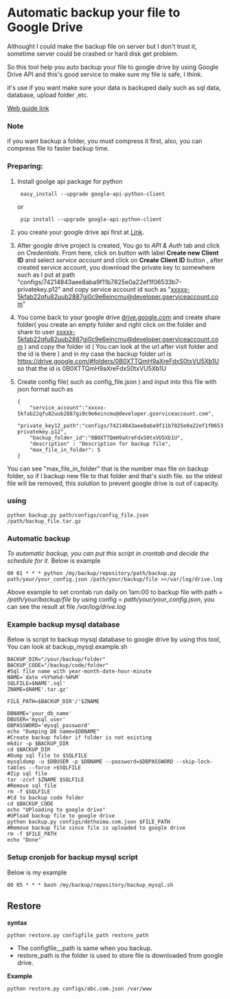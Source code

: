 # Automatic backup your file to Google Drive

Althought I could make the backup file on  server but I don't trust it, sometime  server could be crashed or hard disk get problem.

So this tool help you auto backup your file to google drive by using Google Drive API and this's good service to make sure my file is safe, I think.

it's use if you want make sure your data is backuped daily such as sql data, database, upload folder ,etc.

[Web guide link](http://dethoima.com/tu-dong-backup-du-lieu-len-google-drive/)

### Note

if you want backup a folder, you must compress it first, also, you can compress file to faster backup time.

### Preparing:

1. Install goolge api package for python

		easy_install --upgrade google-api-python-client

   or

		pip install --upgrade google-api-python-client

2. you  create your google drive api first at [Link](https://code.google.com/apis/console/b/0/).

3. After google drive project is created, You go to *API & Auth* tab and click on *Credentials*. From here, click on button with label **Create new Client ID** and select *service account* and click on **Create Client ID** button , after created service account, you download the private key to somewhere such as I put at path "configs/74214843aee8aba9f11b7825e0a22ef1f06533b7-privatekey.p12" and copy service account id such as "xxxxx-5kfab22qfu82uub2887gi0c9e6eincmu@developer.gserviceaccount.com"
4. You come back to your google drive [drive.google.com](https://drive.google.com) and create share folder( you create an empty folder and right click on the folder and share to user xxxxx-5kfab22qfu82uub2887gi0c9e6eincmu@developer.gserviceaccount.com  ) and copy the folder id ( You can look at the url after visit folder and the id is there ) and in my case the backup folder url is https://drive.google.com/#folders/0B0XTTQmH9aXreFdxS0txVU5Xb1U so that the id is 0B0XTTQmH9aXreFdxS0txVU5Xb1U

5.  Create config file( such as config_file.json ) and input into this file with json format such as

		{
			"service_account":"xxxxx-5kfab22qfu82uub2887gi0c9e6eincmu@developer.gserviceaccount.com",
			"private_key12_path":"configs/74214843aee8aba9f11b7825e0a22ef1f06533b7-privatekey.p12",
			"backup_folder_id":"0B0XTTQmH9aXreFdxS0txVU5Xb1U",
			"description" : "Description for backup file",
			"max_file_in_folder": 5
		}

You can see "max_file_in_folder" that is the number max file on backup folder, so if I backup new file to that folder and that's sixth file. so the oldest file will be removed, this solution to prevent google drive is out of capacity.



### using

    python backup.py path/configs/config_file.json /path/backup_file.tar.gz

### Automatic backup

*To automatic backup, you can put this script in crontab and decide the schedule for it.*
Below is example 

    00 01 * * * python /my/backup/repository/path/backup.py path/your/your_config.json /path/your/backup/file >>/var/log/drive.log

Above example to set crontab run daily on 1am:00 to backup file with path = */path/your/backup/file* by using config = *path/your/your_config.json*, you can see the result at file */var/log/drive.log*

### Example backup mysql database
Below is script to backup mysql database to google drive by using this tool, You can look at backup_mysql.example.sh

	BACKUP_DIR="/your/backup/folder"
	BACKUP_CODE="/backup/code/folder"
	#Sql file name with year-month-date-hour-minute
	NAME=`date +%Y%m%d-%H%M`
	SQLFILE=$NAME'.sql'
	ZNAME=$NAME'.tar.gz'

	FILE_PATH=$BACKUP_DIR'/'$ZNAME

	DBNAME='your_db_name'
	DBUSER='mysql_user'
	DBPASSWORD='mysql_password'
	echo "Dumping DB name=$DBNAME"
	#Create backup folder if folder is not existing
	mkdir -p $BACKUP_DIR
	cd $BACKUP_DIR
	#Dump sql file to $SQLFILE
	mysqldump -u $DBUSER -p $DBNAME --password=$DBPASSWORD --skip-lock-tables --force >$SQLFILE
	#Zip sql file
	tar -zcvf $ZNAME $SQLFILE
	#Remove sql file
	rm -f $SQLFILE
	#Cd to backup code folder
	cd $BACKUP_CODE
	echo "UPloading to google drive"
	#UPload backup file to google drive
	python backup.py configs/dethoima.com.json $FILE_PATH
	#Remove backup file since file is uploaded to google drive
	rm -f $FILE_PATH
	echo "Done"

### Setup cronjob for backup mysql script
Below is my example 

    00 05 * * * bash /my/backup/repository/backup_mysql.sh

## Restore
**syntax**

```
python restore.py configfile_path restore_path
```

- The configfile__path is same when you backup.
- restore_path is the folder is used to store file is downloaded from  google drive.


**Example**

```
python restore.py configs/abc.com.json /var/www
```
